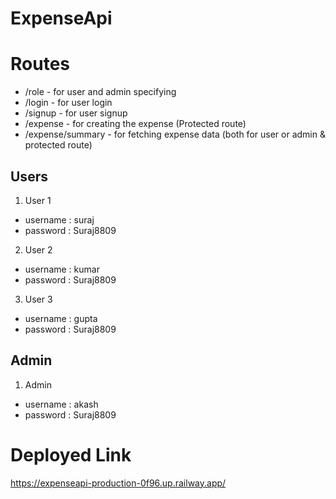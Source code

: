 # ExpenseApi

# Routes 

- /role - for user and admin specifying 
- /login - for user login 
- /signup - for user signup
- /expense - for creating the expense (Protected route)
- /expense/summary - for fetching expense data (both for user or admin & protected route)

## Users 

1. User 1
- username : suraj
- password : Suraj8809

2. User 2 
- username : kumar
- password : Suraj8809

3. User 3
- username : gupta
- password : Suraj8809

## Admin

1. Admin 
- username : akash
- password : Suraj8809


# Deployed Link 
https://expenseapi-production-0f96.up.railway.app/
